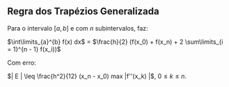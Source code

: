 ## Regra dos Trapézios Generalizada

Para o intervalo [$a, b$] e com $n$ subintervalos, faz:

$\int\limits_{a}^{b} f(x) dx$ = $\frac{h}{2} (f(x_0) + f(x_n) + 2 \sum\limits_{i = 1}^{n - 1} f(x_i))$

Com erro:

$| E | \leq \frac{h^2}{12} (x_n - x_0) max |f''(x_k) |$, $0 \leq k \leq n$.